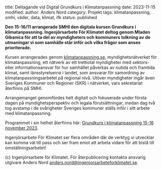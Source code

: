 title: Deltagande vid Digital Grundkurs i Klimatanpassning
date: 2023-11-15
modified:
author: Anders Nord
category: Projekt
tags: klimatanpassning, smhi, väder, data, klimat, ifk
status: published

**Den 15-16/11 arrangerade SMHI den digitala kursen Grundkurs i klimatanpassning.
Ingenjörsarbete För Klimatet deltog genom Mladen Gibanica för att ta del av
myndigheters och kommuners tolkning av de utmaningar vi som samhälle står inför
och vilka frågor som anses prioriterade.**

Kursen arrangerades genom <a href="https://klimatanpassning.se" target="_blank">klimatanpassning.se</a>,
myndighetsnätverket för klimatanpassning, ett nätverk av ett trettiotal myndigheter
med sektors- eller informationsansvar för hur samhället påverkas av nutida och
framtida klimat, samt länsstyrelserna i landet, som ansvarar för samordning av
klimatanpassningsarbetet på regional nivå. Utöver myndigheter ingår även Sveriges
Kommuner och Regioner (SKR) i nätverket, vars sekretariat återfinns på SMHI.

Arrangemanget genomfördes helt digitalt och fokuserade under första dagen på myndighetsperspektiv
och legala förutsättningar, medan dag två tog avstamp i de svårigheter Sveriges
kommuner ställs inför i sitt arbete med klimatanpassning.

Programmet i sin helhet återfinns här: <a href="https://www.smhi.se/tema/nationellt-kunskapscentrum-for-klimatanpassning/grundkurs-i-klimatanpassning-15-16-november-2023-1.199258"
target="_blank">Grundkurs i klimatanpassning 15-16 november 2023</a>.

Ingenjörsarbete För Klimatet ser flera områden där de verktyg vi utvecklar kan
komma väl till pass och ser fram emot att arbeta vidare för att bistå till omställningsarbetet!

(c) Ingenjörsarbete för Klimatet. För återpublicering kontakta ansvarig utgivare
Anders Nord [anders.nord@ingenjorsarbeteforklimatet.se](mailto:anders.nord@ingenjorsarbeteforklimatet.se).
